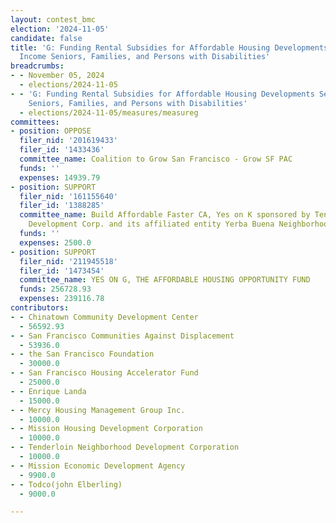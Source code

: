 ```yaml
---
layout: contest_bmc
election: '2024-11-05'
candidate: false
title: 'G: Funding Rental Subsidies for Affordable Housing Developments Serving Low
  Income Seniors, Families, and Persons with Disabilities'
breadcrumbs:
- - November 05, 2024
  - elections/2024-11-05
- - 'G: Funding Rental Subsidies for Affordable Housing Developments Serving Low Income
    Seniors, Families, and Persons with Disabilities'
  - elections/2024-11-05/measures/measureg
committees:
- position: OPPOSE
  filer_nid: '201619433'
  filer_id: '1433436'
  committee_name: Coalition to Grow San Francisco - Grow SF PAC
  funds: ''
  expenses: 14939.79
- position: SUPPORT
  filer_nid: '161155640'
  filer_id: '1388285'
  committee_name: Build Affordable Faster CA, Yes on K sponsored by Tenants and Owners
    Development Corp. and its affiliated entity Yerba Buena Neighborhood Consortium
  funds: ''
  expenses: 2500.0
- position: SUPPORT
  filer_nid: '211945518'
  filer_id: '1473454'
  committee_name: YES ON G, THE AFFORDABLE HOUSING OPPORTUNITY FUND
  funds: 256728.93
  expenses: 239116.78
contributors:
- - Chinatown Community Development Center
  - 56592.93
- - San Francisco Communities Against Displacement
  - 53936.0
- - the San Francisco Foundation
  - 30000.0
- - San Francisco Housing Accelerator Fund
  - 25000.0
- - Enrique Landa
  - 15000.0
- - Mercy Housing Management Group Inc.
  - 10000.0
- - Mission Housing Development Corporation
  - 10000.0
- - Tenderloin Neighborhood Development Corporation
  - 10000.0
- - Mission Economic Development Agency
  - 9900.0
- - Todco(john Elberling)
  - 9000.0

---
```



